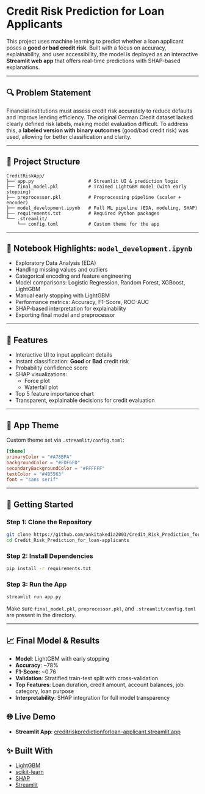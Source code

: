 
# Credit Risk Prediction for Loan Applicants

This project uses machine learning to predict whether a loan applicant poses a **good or bad credit risk**. Built with a focus on accuracy, explainability, and user accessibility, the model is deployed as an interactive **Streamlit web app** that offers real-time predictions with SHAP-based explanations.

---

## 🔍 Problem Statement

Financial institutions must assess credit risk accurately to reduce defaults and improve lending efficiency. The original German Credit dataset lacked clearly defined risk labels, making model evaluation difficult. To address this, a **labeled version with binary outcomes** (good/bad credit risk) was used, allowing for better classification and clarity.

---

## 📁 Project Structure

```
CreditRiskApp/
├── app.py                    # Streamlit UI & prediction logic
├── final_model.pkl           # Trained LightGBM model (with early stopping)
├── preprocessor.pkl          # Preprocessing pipeline (scaler + encoder)
├── model_development.ipynb   # Full ML pipeline (EDA, modeling, SHAP)
├── requirements.txt          # Required Python packages
└── .streamlit/
    └── config.toml           # Custom theme for the app
```

---

## 📓 Notebook Highlights: `model_development.ipynb`

- Exploratory Data Analysis (EDA)
- Handling missing values and outliers
- Categorical encoding and feature engineering
- Model comparisons: Logistic Regression, Random Forest, XGBoost, LightGBM
- Manual early stopping with LightGBM
- Performance metrics: Accuracy, F1-Score, ROC-AUC
- SHAP-based interpretation for explainability
- Exporting final model and preprocessor

---

## 🧠 Features

- Interactive UI to input applicant details  
- Instant classification: **Good** or **Bad** credit risk  
- Probability confidence score  
- SHAP visualizations:
  - Force plot
  - Waterfall plot  
- Top 5 feature importance chart  
- Transparent, explainable decisions for credit evaluation

---

## 🎨 App Theme

Custom theme set via `.streamlit/config.toml`:

```toml
[theme]
primaryColor = "#A78BFA"
backgroundColor = "#FDF6FD"
secondaryBackgroundColor = "#FFFFFF"
textColor = "#4B5563"
font = "sans serif"
```

---

## 🚀 Getting Started

### Step 1: Clone the Repository

```bash
git clone https://github.com/ankitakedia2003/Credit_Risk_Prediction_for_loan-applicants.git
cd Credit_Risk_Prediction_for_loan-applicants
```

### Step 2: Install Dependencies

```bash
pip install -r requirements.txt
```

### Step 3: Run the App

```bash
streamlit run app.py
```

Make sure `final_model.pkl`, `preprocessor.pkl`, and `.streamlit/config.toml` are present in the directory.

---

## 📈 Final Model & Results

- **Model**: LightGBM with early stopping  
- **Accuracy**: ~78%  
- **F1-Score**: ~0.76  
- **Validation**: Stratified train-test split with cross-validation  
- **Top Features**: Loan duration, credit amount, account balances, job category, loan purpose  
- **Interpretability**: SHAP integration for full model transparency

## 🌐 Live Demo

- **Streamlit App**: [creditriskpredictionforloan-applicant.streamlit.app](https://creditriskpredictionforloan-applicant.streamlit.app)  

## ✨ Built With

- [LightGBM](https://lightgbm.readthedocs.io/)
- [scikit-learn](https://scikit-learn.org/)
- [SHAP](https://shap.readthedocs.io/)
- [Streamlit](https://streamlit.io/)

